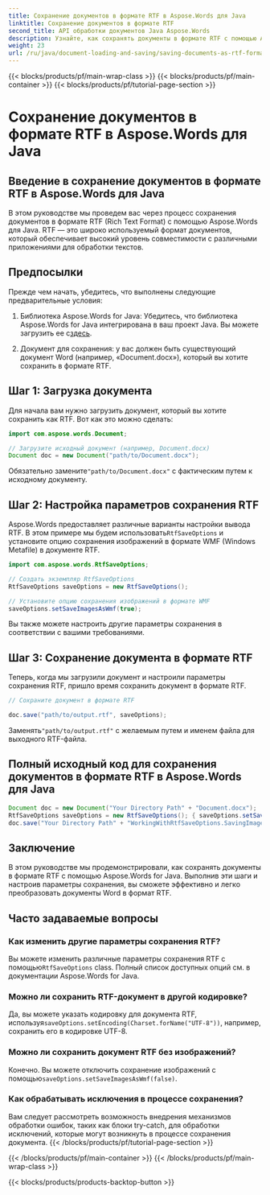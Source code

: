 ```yaml
---
title: Сохранение документов в формате RTF в Aspose.Words для Java
linktitle: Сохранение документов в формате RTF
second_title: API обработки документов Java Aspose.Words
description: Узнайте, как сохранять документы в формате RTF с помощью Aspose.Words для Java. Пошаговое руководство с исходным кодом для эффективного преобразования документов.
weight: 23
url: /ru/java/document-loading-and-saving/saving-documents-as-rtf-format/
---
```


{{< blocks/products/pf/main-wrap-class >}}
{{< blocks/products/pf/main-container >}}
{{< blocks/products/pf/tutorial-page-section >}}

# Сохранение документов в формате RTF в Aspose.Words для Java


## Введение в сохранение документов в формате RTF в Aspose.Words для Java

В этом руководстве мы проведем вас через процесс сохранения документов в формате RTF (Rich Text Format) с помощью Aspose.Words для Java. RTF — это широко используемый формат документов, который обеспечивает высокий уровень совместимости с различными приложениями для обработки текстов.

## Предпосылки

Прежде чем начать, убедитесь, что выполнены следующие предварительные условия:

1.  Библиотека Aspose.Words for Java: Убедитесь, что библиотека Aspose.Words for Java интегрирована в ваш проект Java. Вы можете загрузить ее с[здесь](https://releases.aspose.com/words/java/).

2. Документ для сохранения: у вас должен быть существующий документ Word (например, «Document.docx»), который вы хотите сохранить в формате RTF.

## Шаг 1: Загрузка документа

Для начала вам нужно загрузить документ, который вы хотите сохранить как RTF. Вот как это можно сделать:

```java
import com.aspose.words.Document;

// Загрузите исходный документ (например, Document.docx)
Document doc = new Document("path/to/Document.docx");
```

 Обязательно замените`"path/to/Document.docx"` с фактическим путем к исходному документу.

## Шаг 2: Настройка параметров сохранения RTF

 Aspose.Words предоставляет различные варианты настройки вывода RTF. В этом примере мы будем использовать`RtfSaveOptions` и установите опцию сохранения изображений в формате WMF (Windows Metafile) в документе RTF.

```java
import com.aspose.words.RtfSaveOptions;

// Создать экземпляр RtfSaveOptions
RtfSaveOptions saveOptions = new RtfSaveOptions();

// Установите опцию сохранения изображений в формате WMF
saveOptions.setSaveImagesAsWmf(true);
```

Вы также можете настроить другие параметры сохранения в соответствии с вашими требованиями.

## Шаг 3: Сохранение документа в формате RTF

Теперь, когда мы загрузили документ и настроили параметры сохранения RTF, пришло время сохранить документ в формате RTF.

```java
// Сохраните документ в формате RTF

doc.save("path/to/output.rtf", saveOptions);
```

 Заменять`"path/to/output.rtf"` с желаемым путем и именем файла для выходного RTF-файла.

## Полный исходный код для сохранения документов в формате RTF в Aspose.Words для Java

```java
Document doc = new Document("Your Directory Path" + "Document.docx");
RtfSaveOptions saveOptions = new RtfSaveOptions(); { saveOptions.setSaveImagesAsWmf(true); }
doc.save("Your Directory Path" + "WorkingWithRtfSaveOptions.SavingImagesAsWmf.rtf", saveOptions);
```

## Заключение

В этом руководстве мы продемонстрировали, как сохранять документы в формате RTF с помощью Aspose.Words for Java. Выполнив эти шаги и настроив параметры сохранения, вы сможете эффективно и легко преобразовать документы Word в формат RTF.

## Часто задаваемые вопросы

### Как изменить другие параметры сохранения RTF?

 Вы можете изменить различные параметры сохранения RTF с помощью`RtfSaveOptions` class. Полный список доступных опций см. в документации Aspose.Words for Java.

### Можно ли сохранить RTF-документ в другой кодировке?

 Да, вы можете указать кодировку для документа RTF, используя`saveOptions.setEncoding(Charset.forName("UTF-8"))`, например, сохранить его в кодировке UTF-8.

### Можно ли сохранить документ RTF без изображений?

 Конечно. Вы можете отключить сохранение изображений с помощью`saveOptions.setSaveImagesAsWmf(false)`.

### Как обрабатывать исключения в процессе сохранения?

Вам следует рассмотреть возможность внедрения механизмов обработки ошибок, таких как блоки try-catch, для обработки исключений, которые могут возникнуть в процессе сохранения документа.
{{< /blocks/products/pf/tutorial-page-section >}}

{{< /blocks/products/pf/main-container >}}
{{< /blocks/products/pf/main-wrap-class >}}

{{< blocks/products/products-backtop-button >}}
